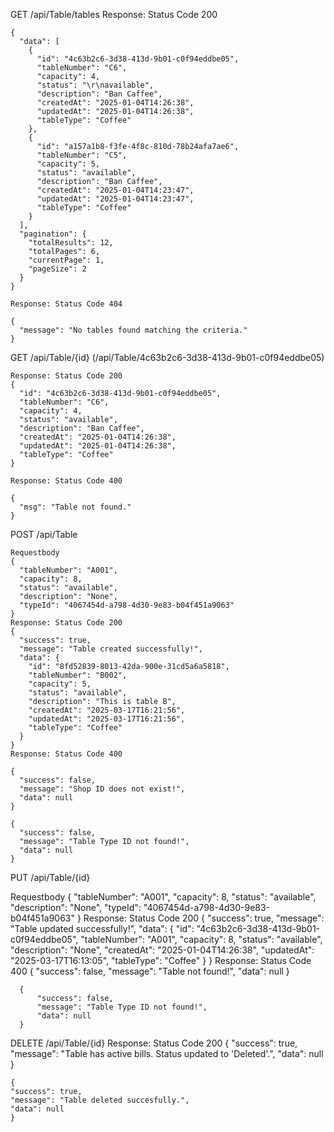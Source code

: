 GET /api/Table/tables
Response: Status Code 200

    {
      "data": [
        {
          "id": "4c63b2c6-3d38-413d-9b01-c0f94eddbe05",
          "tableNumber": "C6",
          "capacity": 4,
          "status": "\r\navailable",
          "description": "Ban Caffee",
          "createdAt": "2025-01-04T14:26:38",
          "updatedAt": "2025-01-04T14:26:38",
          "tableType": "Coffee"
        },
        {
          "id": "a157a1b8-f3fe-4f8c-810d-78b24afa7ae6",
          "tableNumber": "C5",
          "capacity": 5,
          "status": "available",
          "description": "Ban Caffee",
          "createdAt": "2025-01-04T14:23:47",
          "updatedAt": "2025-01-04T14:23:47",
          "tableType": "Coffee"
        }
      ],
      "pagination": {
        "totalResults": 12,
        "totalPages": 6,
        "currentPage": 1,
        "pageSize": 2
      }
    }

    Response: Status Code 404

    {
      "message": "No tables found matching the criteria."
    }

GET /api/Table/{id} (/api/Table/4c63b2c6-3d38-413d-9b01-c0f94eddbe05)

    Response: Status Code 200
    {
      "id": "4c63b2c6-3d38-413d-9b01-c0f94eddbe05",
      "tableNumber": "C6",
      "capacity": 4,
      "status": "available",
      "description": "Ban Caffee",
      "createdAt": "2025-01-04T14:26:38",
      "updatedAt": "2025-01-04T14:26:38",
      "tableType": "Coffee"
    }

    Response: Status Code 400

    {
      "msg": "Table not found."
    }

POST /api/Table

    Requestbody
    {
      "tableNumber": "A001",
      "capacity": 8,
      "status": "available",
      "description": "None",
      "typeId": "4067454d-a798-4d30-9e83-b04f451a9063"
    }
    Response: Status Code 200
    {
      "success": true,
      "message": "Table created successfully!",
      "data": {
        "id": "8fd52839-8013-42da-900e-31cd5a6a5818",
        "tableNumber": "B002",
        "capacity": 5,
        "status": "available",
        "description": "This is table B",
        "createdAt": "2025-03-17T16:21:56",
        "updatedAt": "2025-03-17T16:21:56",
        "tableType": "Coffee"
      }
    }
    Response: Status Code 400

    {
      "success": false,
      "message": "Shop ID does not exist!",
      "data": null
    }

    {
      "success": false,
      "message": "Table Type ID not found!",
      "data": null
    }

PUT /api/Table/{id}

Requestbody
{
"tableNumber": "A001",
"capacity": 8,
"status": "available",
"description": "None",
"typeId": "4067454d-a798-4d30-9e83-b04f451a9063"
}
Response: Status Code 200
{
"success": true,
"message": "Table updated successfully!",
"data": {
"id": "4c63b2c6-3d38-413d-9b01-c0f94eddbe05",
"tableNumber": "A001",
"capacity": 8,
"status": "available",
"description": "None",
"createdAt": "2025-01-04T14:26:38",
"updatedAt": "2025-03-17T16:13:05",
"tableType": "Coffee"
}
}
Response: Status Code 400
{
"success": false,
"message": "Table not found!",
"data": null
}

      {
          "success": false,
          "message": "Table Type ID not found!",
          "data": null
      }

DELETE /api/Table/{id}
Response: Status Code 200
{
"success": true,
"message": "Table has active bills. Status updated to 'Deleted'.",
"data": null
}

    {
    "success": true,
    "message": "Table deleted succesfully.",
    "data": null
    }
